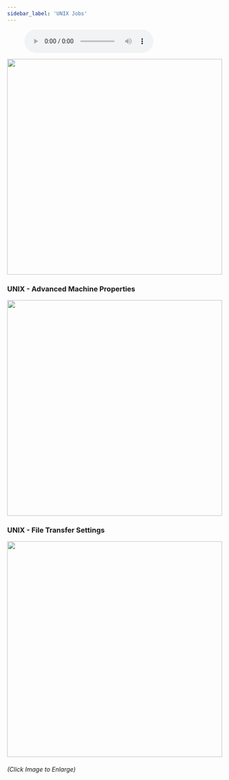 ```yaml
---
sidebar_label: 'UNIX Jobs'
---
```


<figure>
    <audio
        controls
        src="audiobasic/UNIXJobs.mp3">
            Your browser does not support the
            <code>audio</code> element.
    </audio>
</figure>

<a href="imgbasic/208.png" target="_blank"><img src="imgbasic/208.png" width="500"></img></a>

### UNIX - Advanced Machine Properties

<a href="imgbasic/209.png" target="_blank"><img src="imgbasic/209.png" width="500"></img></a>

### UNIX - File Transfer Settings

<a href="imgbasic/210.png" target="_blank"><img src="imgbasic/210.png" width="500"></img></a>


###### (Click Image to Enlarge)